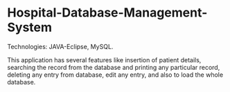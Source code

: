 ﻿# Hospital-Database-Management-System
Technologies: JAVA-Eclipse, MySQL.

This application has several features like insertion of patient details, searching the record from the database and printing any particular record, deleting any entry from database, edit any entry, and also to load the whole database.
